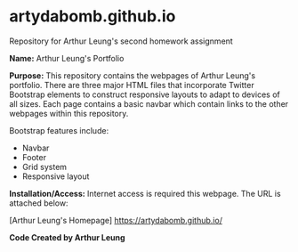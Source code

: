 # artydabomb.github.io
Repository for Arthur Leung's second homework assignment

<strong>Name:</strong>
Arthur Leung's Portfolio

<strong>Purpose:</strong>
This repository contains the webpages of Arthur Leung's portfolio. There are three major HTML files that incorporate Twitter Bootstrap elements to construct responsive layouts to adapt to devices of all sizes. Each page contains a basic navbar which contain links to the other webpages within this repository. 

Bootstrap features include:
- Navbar
- Footer
- Grid system
- Responsive layout

<strong>Installation/Access:</strong>
Internet access is required this webpage. The URL is attached below:

[Arthur Leung's Homepage]  https://artydabomb.github.io/

<strong>Code Created by Arthur Leung</strong>
